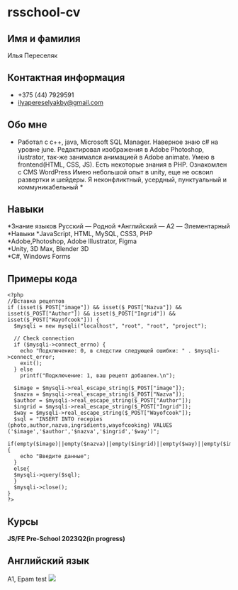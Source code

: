 # rsschool-cv

## Имя и фамилия
Илья Переселяк
## Контактная информация
* +375 (44) 7929591
* ilyapereselyakby@gmail.com 
## Обо мне
* Работал с с++, java, Microsoft SQL Manager. Наверное знаю c# на уровне june. Редактировал изображения в Adobe Photoshop, ilustrator, так-же занимался анимацией в Adobe animate. Умею в frontend(HTML, CSS, JS). Есть некоторые знания в  PHP. Ознакомлен с CMS WordPress Имею небольшой опыт в unity, еще не освоил развертки и шейдеры. Я неконфликтный, усердный, пунктуальный и коммуникабельный *
## Навыки
*Знание языков	Русский — Родной
    *Английский — A2 — Элементарный
*Навыки	
    *JavaScript, HTML, MySQL, CSS3, PHP  
    *Adobe,Photoshop, Adobe Illustrator, Figma  
    *Unity, 3D Max, Blender 3D  
    *C#, Windows Forms
## Примеры кода
```PHP, проект-электронная книга рецептов, функция для добавления рецептов в базу данных
<?php
//Вставка рецептов
if (isset($_POST["image"]) && isset($_POST["Nazva"]) && isset($_POST["Author"]) && isset($_POST["Ingrid"]) && isset($_POST["Wayofcook"])) {
  $mysqli = new mysqli("localhost", "root", "root", "project");

  // Check connection
  if ($mysqli->connect_errno) {
    echo "Подключение: 0, в следстии следующей ошибки: " . $mysqli->connect_error;
    exit();
  } else
    printf("Подключение: 1, ваш рецепт добавлен.\n");

  $image = $mysqli->real_escape_string($_POST["image"]);
  $nazva = $mysqli->real_escape_string($_POST["Nazva"]);
  $author = $mysqli->real_escape_string($_POST["Author"]);
  $ingrid = $mysqli->real_escape_string($_POST["Ingrid"]);
  $way = $mysqli->real_escape_string($_POST["Wayofcook"]);
  $sql = "INSERT INTO recepies (photo,author,nazva,ingridients,wayofcooking) VALUES ('$image','$author','$nazva','$ingrid','$way')";
  if(empty($image)||empty($nazva)||empty($ingrid)||empty($way)||empty($image)&&empty($nazva)&&empty($ingrid)&&empty($way)){
    echo "Введите данные"; 
  }
  else{
  $mysqli->query($sql);
  }
  $mysqli->close();
}
?>
```
## Курсы
__JS/FE Pre-School 2023Q2(in progress)__
## Английский язык
A1, Epam test
<image src="C:/Users/user/Desktop/Снимок экрана 2023-06-17 133052.png">